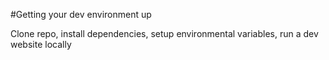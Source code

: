 #Getting your dev environment up

Clone repo, install dependencies, setup environmental variables, run a dev website locally